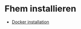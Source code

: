 # Fhem installieren

+ [Docker installation](https://github.com/guggenbergerME/linux_codes/blob/main/fhem/docker/Readme.md)
